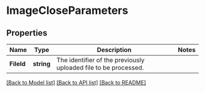 # ImageCloseParameters

## Properties

Name | Type | Description | Notes
------------ | ------------- | ------------- | -------------
**FileId** | **string** | The identifier of the previously uploaded file to be processed. | 

[[Back to Model list]](../README.md#documentation-for-models) [[Back to API list]](../README.md#documentation-for-api-endpoints) [[Back to README]](../README.md)



